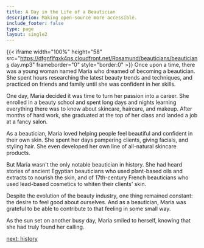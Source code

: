 ```yaml
---
title: A Day in the Life of a Beautician
description: Making open-source more accessible.
include_footer: false
type: page
layout: single2
---
```


{{< iframe width="100%" height="58" src="https://dfgnflfqxk4ps.cloudfront.net/Rosamund/beauticians/beauticians day.mp3" frameborder="0" style="border:0" >}}
Once upon a time, there was a young woman named Maria who dreamed of becoming a beautician. She spent hours researching the latest beauty trends and techniques, and practiced on friends and family until she was confident in her skills.

One day, Maria decided it was time to turn her passion into a career. She enrolled in a beauty school and spent long days and nights learning everything there was to know about skincare, haircare, and makeup. After months of hard work, she graduated at the top of her class and landed a job at a fancy salon.

As a beautician, Maria loved helping people feel beautiful and confident in their own skin. She spent her days pampering clients, giving facials, and styling hair. She even developed her own line of all-natural skincare products.

But Maria wasn't the only notable beautician in history. She had heard stories of ancient Egyptian beauticians who used plant-based oils and extracts to nourish the skin, and of 17th-century French beauticians who used lead-based cosmetics to whiten their clients' skin.

Despite the evolution of the beauty industry, one thing remained constant: the desire to feel good about ourselves. And as a beautician, Maria was grateful to be able to contribute to that feeling in some small way.

As the sun set on another busy day, Maria smiled to herself, knowing that she had truly found her calling.


<a href="https://workdojos.com/beauticians/history">next: history</a>

